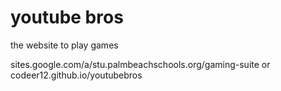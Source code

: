 # youtube bros
the website to play games

sites.google.com/a/stu.palmbeachschools.org/gaming-suite
or
codeer12.github.io/youtubebros
